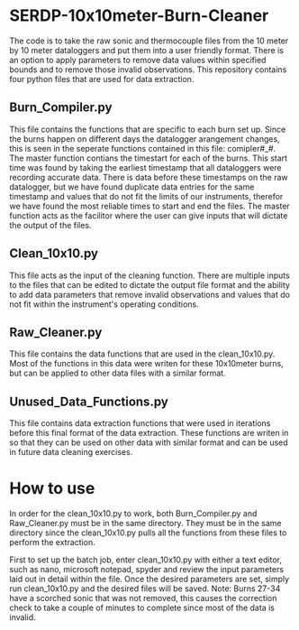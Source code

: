 # SERDP-10x10meter-Burn-Cleaner
The code is to take the raw sonic and thermocouple files from the 10 meter by 10 meter dataloggers and put them into a user friendly format. There is an option to apply parameters to remove data values within specified bounds and to remove those invalid observations.
This repository contains four python files that are used for data extraction.
## Burn_Compiler.py
This file contains the functions that are specific to each burn set up. Since the burns happen on different days the datalogger arangement changes, this is seen in the seperate functions contained in this file: comipler#_#.  
The master function contians the timestart for each of the burns. This start time was found by taking the earliest timestamp that all dataloggers were recording accurate data. There is data before these timestamps on the raw datalogger, but we have found duplicate data entries for the same timestamp and values that do not fit the limits of our instruments, therefor we have found the most reliable times to start and end the files. The master function acts as the facilitor where the user can give inputs that will dictate the output of the files. 

## Clean_10x10.py
This file acts as the input of the cleaning function. There are multiple inputs to the files that can be edited to dictate the output file format and the ability to add data parameters that remove invalid observations and values that do not fit within the instrument's operating conditions. 

## Raw_Cleaner.py
This file contains the data functions that are used in the clean_10x10.py. Most of the functions in this data were writen for these 10x10meter burns, but can be applied to other data files with a similar format. 

## Unused_Data_Functions.py
This file contains data extraction functions that were used in iterations before this final format of the data extraction. These functions are writen in so that they can be used on other data with similar format and can be used in future data cleaning exercises. 


# How to use
In order for the clean_10x10.py to work, both Burn_Compiler.py and Raw_Cleaner.py must be in the same directory. They must be in the same directory since the clean_10x10.py pulls all the functions from these files to perform the extraction. 

First to set up the batch job, enter clean_10x10.py with either a text editor, such as nano, microsoft notepad, spyder and review the input parameters laid out in detail within the file. Once the desired parameters are set, simply run clean_10x10.py and the desired files will be saved. Note: Burns 27-34 have a scorched sonic that was not removed, this causes the correction check to take a couple of minutes to complete since most of the data is invalid.
